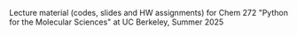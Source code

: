 Lecture material (codes, slides and HW assignments) for Chem 272 "Python for the Molecular Sciences" at UC Berkeley, Summer 2025 
